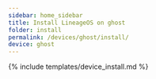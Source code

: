 ```yaml
---
sidebar: home_sidebar
title: Install LineageOS on ghost
folder: install
permalink: /devices/ghost/install/
device: ghost
---
```

{% include templates/device_install.md %}
